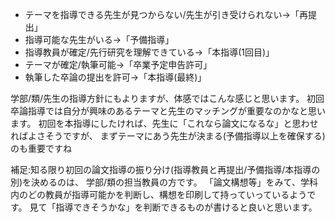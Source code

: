 ﻿---
layout: post
categories: [慶應通信, 情報]
tags: [慶應通信, 卒業論文, 卒業論文構想, 論文構想]
slug: "1208"
---

* テーマを指導できる先生が見つからない/先生が引き受けられない→「再提出」
* 指導可能な先生がいる→「予備指導」
* 指導教員が確定/先行研究を理解できている→「本指導(1回目)」
* テーマが確定/執筆可能→「卒業予定申告許可」
* 執筆した卒論の提出を許可→「本指導(最終)」

学部/類/先生の指導方針にもよりますが、体感ではこんな感じと思います。
初回卒論指導では自分が興味のあるテーマと先生のマッチングが重要なのかなと思います。
初回を本指導にしたければ、先生に「これなら論文になるな」と思わせればよさそうですが、
まずテーマにあう先生が決まる(予備指導以上を確保する)のも重要ですね

補足:知る限り初回の論文指導の振り分け(指導教員と再提出/予備指導/本指導の別)を決めるのは、
学部/類の担当教員の方です。
「論文構想等」をみて、学科内のどの教員が指導可能かを判断し、構想を印刷して持っていっているようです。
見て「指導できそうかな」を判断できるものが書けると良いと思います。